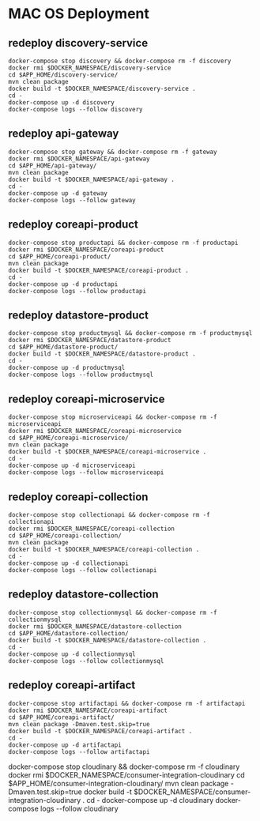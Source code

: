 # MAC OS Deployment

## redeploy discovery-service

```
docker-compose stop discovery && docker-compose rm -f discovery
docker rmi $DOCKER_NAMESPACE/discovery-service
cd $APP_HOME/discovery-service/
mvn clean package
docker build -t $DOCKER_NAMESPACE/discovery-service .
cd -
docker-compose up -d discovery
docker-compose logs --follow discovery
```

## redeploy api-gateway

```
docker-compose stop gateway && docker-compose rm -f gateway
docker rmi $DOCKER_NAMESPACE/api-gateway
cd $APP_HOME/api-gateway/
mvn clean package
docker build -t $DOCKER_NAMESPACE/api-gateway .
cd -
docker-compose up -d gateway
docker-compose logs --follow gateway
```

## redeploy coreapi-product

```
docker-compose stop productapi && docker-compose rm -f productapi
docker rmi $DOCKER_NAMESPACE/coreapi-product
cd $APP_HOME/coreapi-product/
mvn clean package
docker build -t $DOCKER_NAMESPACE/coreapi-product .
cd -
docker-compose up -d productapi
docker-compose logs --follow productapi
```

## redeploy datastore-product

```
docker-compose stop productmysql && docker-compose rm -f productmysql
docker rmi $DOCKER_NAMESPACE/datastore-product
cd $APP_HOME/datastore-product/
docker build -t $DOCKER_NAMESPACE/datastore-product .
cd -
docker-compose up -d productmysql
docker-compose logs --follow productmysql
```

## redeploy coreapi-microservice

```
docker-compose stop microserviceapi && docker-compose rm -f microserviceapi
docker rmi $DOCKER_NAMESPACE/coreapi-microservice
cd $APP_HOME/coreapi-microservice/
mvn clean package
docker build -t $DOCKER_NAMESPACE/coreapi-microservice .
cd -
docker-compose up -d microserviceapi
docker-compose logs --follow microserviceapi
```

## redeploy coreapi-collection

```
docker-compose stop collectionapi && docker-compose rm -f collectionapi
docker rmi $DOCKER_NAMESPACE/coreapi-collection
cd $APP_HOME/coreapi-collection/
mvn clean package
docker build -t $DOCKER_NAMESPACE/coreapi-collection .
cd -
docker-compose up -d collectionapi
docker-compose logs --follow collectionapi
```

## redeploy datastore-collection

```
docker-compose stop collectionmysql && docker-compose rm -f collectionmysql
docker rmi $DOCKER_NAMESPACE/datastore-collection
cd $APP_HOME/datastore-collection/
docker build -t $DOCKER_NAMESPACE/datastore-collection .
cd -
docker-compose up -d collectionmysql
docker-compose logs --follow collectionmysql
```

## redeploy coreapi-artifact

```
docker-compose stop artifactapi && docker-compose rm -f artifactapi
docker rmi $DOCKER_NAMESPACE/coreapi-artifact
cd $APP_HOME/coreapi-artifact/
mvn clean package -Dmaven.test.skip=true
docker build -t $DOCKER_NAMESPACE/coreapi-artifact .
cd -
docker-compose up -d artifactapi
docker-compose logs --follow artifactapi
```

docker-compose stop cloudinary && docker-compose rm -f cloudinary
docker rmi $DOCKER_NAMESPACE/consumer-integration-cloudinary
cd $APP_HOME/consumer-integration-cloudinary/
mvn clean package -Dmaven.test.skip=true
docker build -t $DOCKER_NAMESPACE/consumer-integration-cloudinary .
cd -
docker-compose up -d cloudinary
docker-compose logs --follow cloudinary
